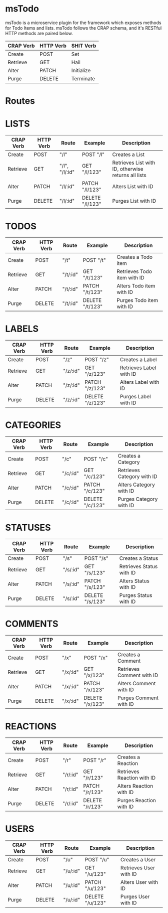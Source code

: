 # msTodo
msTodo is a microservice plugin for the framework which exposes methods for Todo Items and lists. 
msTodo follows the CRAP schema, and it's RESTful HTTP methods are paired below.

| CRAP Verb | HTTP Verb | SHIT Verb  |
|-----------|-----------|------------|
| Create    | POST      | Set        |
| Retrieve  | GET       | Hail       |
| Alter     | PATCH     | Initialize |
| Purge     | DELETE    | Terminate  |

# Routes


# LISTS

| CRAP Verb | HTTP Verb | Route          | Example         | Description                                         |
|-----------|-----------|----------------|-----------------|-----------------------------------------------------|
| Create    | POST      | "/l"           | POST "/l"       | Creates a List                                      |
| Retrieve  | GET       | "/l", "/l/:id" | GET "/l/123"    | Retrieves List with ID, otherwise returns all lists |
| Alter     | PATCH     | "/l/:id"       | PATCH "/l/123"  | Alters List with ID                                 |
| Purge     | DELETE    | "/l/:id"       | DELETE "/l/123" | Purges List with ID                                 |

# TODOS

| CRAP Verb | HTTP Verb | Route    | Example         | Description                 |
|-----------|-----------|----------|-----------------|-----------------------------|
| Create    | POST      | "/t"     | POST "/t"       | Creates a Todo item         |
| Retrieve  | GET       | "/t/:id" | GET "/t/123"    | Retrieves Todo item with ID |
| Alter     | PATCH     | "/t/:id" | PATCH "/t/123"  | Alters Todo item with ID    |
| Purge     | DELETE    | "/t/:id" | DELETE "/t/123" | Purges Todo item with ID    |

# LABELS

| CRAP Verb | HTTP Verb | Route    | Example         | Description             |
|-----------|-----------|----------|-----------------|-------------------------|
| Create    | POST      | "/z"     | POST "/z"       | Creates a Label         |
| Retrieve  | GET       | "/z/:id" | GET "/z/123"    | Retrieves Label with ID |
| Alter     | PATCH     | "/z/:id" | PATCH "/z/123"  | Alters Label with ID    |
| Purge     | DELETE    | "/z/:id" | DELETE "/z/123" | Purges Label with ID    |

# CATEGORIES

| CRAP Verb | HTTP Verb | Route    | Example         | Description                |
|-----------|-----------|----------|-----------------|----------------------------|
| Create    | POST      | "/c"     | POST "/c"       | Creates a Category         |
| Retrieve  | GET       | "/c/:id" | GET "/c/123"    | Retrieves Category with ID |
| Alter     | PATCH     | "/c/:id" | PATCH "/c/123"  | Alters Category with ID    |
| Purge     | DELETE    | "/c/:id" | DELETE "/c/123" | Purges Category with ID    |

# STATUSES

| CRAP Verb | HTTP Verb | Route    | Example         | Description              |
|-----------|-----------|----------|-----------------|--------------------------|
| Create    | POST      | "/s"     | POST "/s"       | Creates a Status         |
| Retrieve  | GET       | "/s/:id" | GET "/s/123"    | Retrieves Status with ID |
| Alter     | PATCH     | "/s/:id" | PATCH "/s/123"  | Alters Status with ID    |
| Purge     | DELETE    | "/s/:id" | DELETE "/s/123" | Purges Status with ID    |

# COMMENTS 

| CRAP Verb | HTTP Verb | Route    | Example         | Description               |
|-----------|-----------|----------|-----------------|---------------------------|
| Create    | POST      | "/x"     | POST "/x"       | Creates a Comment         |
| Retrieve  | GET       | "/x/:id" | GET "/x/123"    | Retrieves Comment with ID |
| Alter     | PATCH     | "/x/:id" | PATCH "/x/123"  | Alters Comment with ID    |
| Purge     | DELETE    | "/x/:id" | DELETE "/x/123" | Purges Comment with ID    |

# REACTIONS

| CRAP Verb | HTTP Verb | Route    | Example         | Description                |
|-----------|-----------|----------|-----------------|----------------------------|
| Create    | POST      | "/r"     | POST "/r"       | Creates a Reaction         |
| Retrieve  | GET       | "/r/:id" | GET "/r/123"    | Retrieves Reaction with ID |
| Alter     | PATCH     | "/r/:id" | PATCH "/r/123"  | Alters Reaction with ID    |
| Purge     | DELETE    | "/r/:id" | DELETE "/r/123" | Purges Reaction with ID    |

# USERS

| CRAP Verb | HTTP Verb | Route    | Example         | Description            |
|-----------|-----------|----------|-----------------|------------------------|
| Create    | POST      | "/u"     | POST "/u"       | Creates a User         |
| Retrieve  | GET       | "/u/:id" | GET "/u/123"    | Retrieves User with ID |
| Alter     | PATCH     | "/u/:id" | PATCH "/u/123"  | Alters User with ID    |
| Purge     | DELETE    | "/u/:id" | DELETE "/u/123" | Purges User with ID    |
